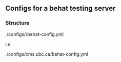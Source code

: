 ## Configs for a behat testing server

### Structure

./configs/<url>/behat-config.yml

i.e.

./configs/cms.ubc.ca/behat-config.yml
